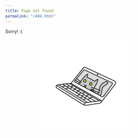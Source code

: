 ```yaml
---
title: Page not found
permalink: "/404.html"
---
```


Sorry! :(

<center>
    <img src="assets/images/-pandas/cat-laptop.png" alt="A drawing of a floating laptop, with a cat on the screen" class="borderless" />
</center>